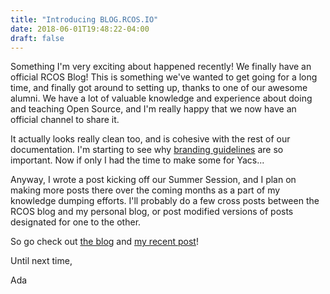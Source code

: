 ```yaml
---
title: "Introducing BLOG.RCOS.IO"
date: 2018-06-01T19:48:22-04:00
draft: false
---
```


Something I'm very exciting about happened recently! We finally have an official
RCOS Blog! This is something we've wanted to get going for a long time, and
finally got around to setting up, thanks to one of our awesome alumni. We have a
lot of valuable knowledge and experience about doing and teaching Open Source,
and I'm really happy that we now have an official channel to share it.

It actually looks really clean too, and is cohesive with the rest of our
documentation. I'm starting to see why [branding
guidelines](https://handbook.rcos.io/#/resources/brand_standards) are so
important. Now if only I had the time to make some for Yacs...

Anyway, I wrote a post kicking off our Summer Session, and I plan on making more
posts there over the coming months as a part of my knowledge dumping efforts.
I'll probably do a few cross posts between the RCOS blog and my personal blog,
or post modified versions of posts designated for one to the other.

So go check out [the blog](https://blog.rcos.io/) and [my recent
post](https://blog.rcos.io/2018/summer-of-rcos/)!

Until next time,

Ada
